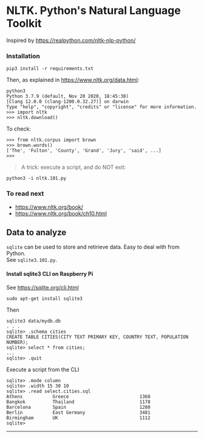 # NLTK. Python's Natural Language Toolkit

Inspired by <https://realpython.com/nltk-nlp-python/>

### Installation
```
pip3 install -r requirements.txt
```

Then, as explained in <https://www.nltk.org/data.html>:
```
python3
Python 3.7.9 (default, Nov 20 2020, 18:45:38) 
[Clang 12.0.0 (clang-1200.0.32.27)] on darwin
Type "help", "copyright", "credits" or "license" for more information.
>>> import nltk
>>> nltk.download()
```
To check:
```
>>> from nltk.corpus import brown
>>> brown.words()
['The', 'Fulton', 'County', 'Grand', 'Jury', 'said', ...]
>>> 
```

> A trick: execute a script, and do NOT exit:
```
python3 -i nltk.101.py
```

### To read next
- <https://www.nltk.org/book/>
- <https://www.nltk.org/book/ch10.html>

## Data to analyze
`sqlite` can be used to store and retirieve data. Easy to deal with from Python.  
See `sqlite3.101.py`.

#### Install sqlite3 CLI on Raspberry Pi
See <https://sqlite.org/cli.html>

```
sudo apt-get install sqlite3
```
Then
```
sqlite3 data/mydb.db
. . .
sqlite> .schema cities
CREATE TABLE CITIES(CITY TEXT PRIMARY KEY, COUNTRY TEXT, POPULATION NUMBER);
sqlite> select * from cities;
...
sqlite> .quit
```

Execute a script from the CLI
```
sqlite> .mode column
sqlite> .width 15 30 10
sqlite> .read select.cities.sql
Athens           Greece                          1368      
Bangkok          Thailand                        1178      
Barcelona        Spain                           1280      
Berlin           East Germany                    3481      
Birmingham       UK                              1112      
sqlite> 

```

---

